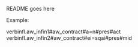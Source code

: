 README goes here


Example:

verbinfl.aw_infin1#aw_contract#a=n#pres#act
verbinfl.aw_infin2#aw_contract#ei=sqai#pres#mid
